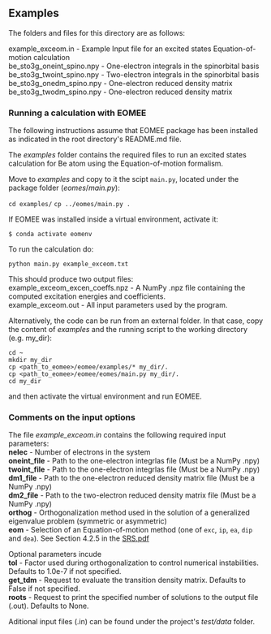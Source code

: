 ## Examples

The folders and files for this directory are as follows:

example_exceom.in - Example Input file for an excited states Equation-of-motion calculation      
be\_sto3g\_oneint_spino.npy - One-electron integrals in the spinorbital basis   
be\_sto3g\_twoint_spino.npy - Two-electron integrals in the spinorbital basis   
be\_sto3g\_onedm\_spino.npy - One-electron reduced density matrix    
be\_sto3g\_twodm\_spino.npy - One-electron reduced density matrix  


### Running a calculation with EOMEE
The following instructions assume that EOMEE package has been installed as indicated in the root directory's README.md file.  

The _examples_ folder contains the required files to run an excited states calculation for Be atom using the Equation-of-motion formalism.  

Move to _examples_ and copy to it the scipt `main.py`, located under the package folder (_eomes_/_main.py_):  

`cd examples/`
`cp ../eomes/main.py .`

If EOMEE was installed inside a virtual environment, activate it:  

```
$ conda activate eomenv
```

To run the calculation do:  

`python main.py example_exceom.txt`

This should produce two output files:  
example_exceom_excen_coeffs.npz - A NumPy .npz file containing the computed excitation energies and coefficients.  
example_exceom.out - All input parameters used by the program.  

Alternatively, the code can be run from an external folder. In that case, copy the content of _examples_ and the running script to the working directory (e.g. my\_dir):  

`cd ~`  
`mkdir my_dir `  
`cp <path_to_eomee>/eomee/examples/* my_dir/.`  
`cp <path_to_eomee>/eomee/eomes/main.py my_dir/.`  
`cd my_dir`  

and then activate the virtual environment and run EOMEE.  


### Comments on the input options
The file _example\_exceom.in_ contains the following required input parameters:   
**nelec** - Number of electrons in the system    
**oneint\_file** -  Path to the one-electron integrlas file (Must be a NumPy .npy)    
**twoint\_file** -  Path to the one-electron integrlas file (Must be a NumPy .npy)    
**dm1\_file** -  Path to the one-electron reduced density matrix file (Must be a NumPy .npy)  
**dm2\_file** -  Path to the two-electron reduced density matrix file (Must be a NumPy .npy)  
**orthog** - Orthogonalization method used in the solution of a generalized eigenvalue problem (symmetric or asymmetric)  
**eom** - Selection of an Equation-of-motion method (one of `exc`, `ip`, `ea`, `dip` and `dea`). See Section 4.2.5 in the [SRS.pdf](https://github.com/gabrielasd/eomee/tree/cas741/docs/SRS)  

Optional parameters incude   
**tol** - Factor used during orthogonalization to control numerical instabilities. Defaults to 1.0e-7 if not specified.  
**get_tdm** - Request to evaluate the transition density matrix. Defaults to False if not specified.  
**roots** - Request to print the specified number of solutions to the output file (.out). Defaults to None.  

Aditional input files (.in) can be found under the project's _test/data_ folder.


